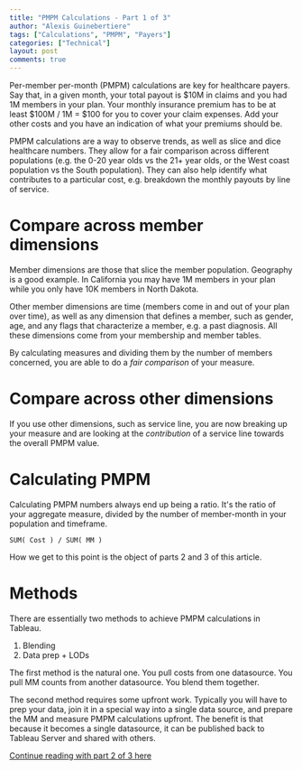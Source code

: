 ```yaml
---
title: "PMPM Calculations - Part 1 of 3"
author: "Alexis Guinebertiere"
tags: ["Calculations", "PMPM", "Payers"]
categories: ["Technical"]
layout: post
comments: true
---
```


Per-member per-month (PMPM) calculations are key for healthcare payers. Say that, in a given month, your total payout is $10M in claims and you had 1M members in your plan. Your monthly insurance premium has to be at least $100M / 1M = $100 for you to cover your claim expenses. Add your other costs and you have an indication of what your premiums should be.

PMPM calculations are a way to observe trends, as well as slice and dice healthcare numbers. They allow for a fair comparison across different populations (e.g. the 0-20 year olds vs the 21+ year olds, or the West coast population vs the South population). They can also help identify what contributes to a particular cost, e.g. breakdown the monthly payouts by line of service.

# Compare across member dimensions

Member dimensions are those that slice the member population. Geography is a good example. In California you may have 1M members in your plan while you only have 10K members in North Dakota.

Other member dimensions are time (members come in and out of your plan over time), as well as any dimension that defines a member, such as gender, age, and any flags that characterize a member, e.g. a past diagnosis. All these dimensions come from your membership and member tables.

By calculating measures and dividing them by the number of members concerned, you are able to do a *fair comparison* of your measure.

# Compare across other dimensions

If you use other dimensions, such as service line, you are now breaking up your measure and are looking at the *contribution* of a service line towards the overall PMPM value.

# Calculating PMPM

Calculating PMPM numbers always end up being a ratio. It's the ratio of your aggregate measure, divided by the number of member-month in your population and timeframe.

	SUM( Cost ) / SUM( MM )

How we get to this point is the object of parts 2 and 3 of this article.

# Methods

There are essentially two methods to achieve PMPM calculations in Tableau.

1. Blending
2. Data prep + LODs

The first method is the natural one. You pull costs from one datasource. You pull MM counts from another datasource. You blend them together.

The second method requires some upfront work. Typically you will have to prep your data, join it in a special way into a single data source, and prepare the MM and measure PMPM calculations upfront. The benefit is that because it becomes a single datasource, it can be published back to Tableau Server and shared with others.

[Continue reading with part 2 of 3 here](/blog/technical/2018/12/09/PMPM_2_of_3.html)
